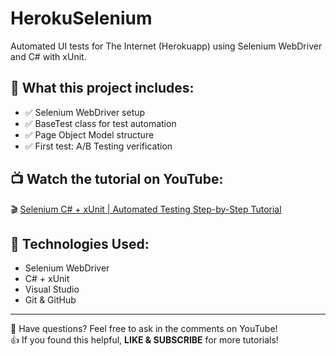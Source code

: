 # HerokuSelenium

Automated UI tests for The Internet (Herokuapp) using Selenium WebDriver and C# with xUnit.

## 📌 What this project includes:
- ✅ Selenium WebDriver setup
- ✅ BaseTest class for test automation
- ✅ Page Object Model structure
- ✅ First test: A/B Testing verification

## 📺 Watch the tutorial on YouTube:
🎬 [Selenium C# + xUnit | Automated Testing Step-by-Step Tutorial](https://www.youtube.com/@MrQA999)

## 🔧 Technologies Used:
- Selenium WebDriver
- C# + xUnit
- Visual Studio
- Git & GitHub

---

💬 Have questions? Feel free to ask in the comments on YouTube!  
👍 If you found this helpful, **LIKE & SUBSCRIBE** for more tutorials!
